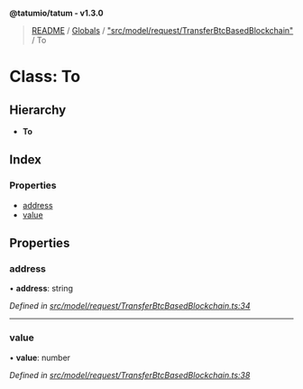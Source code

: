 **@tatumio/tatum - v1.3.0**

> [README](../README.md) / [Globals](../globals.md) / ["src/model/request/TransferBtcBasedBlockchain"](../modules/_src_model_request_transferbtcbasedblockchain_.md) / To

# Class: To

## Hierarchy

* **To**

## Index

### Properties

* [address](_src_model_request_transferbtcbasedblockchain_.to.md#address)
* [value](_src_model_request_transferbtcbasedblockchain_.to.md#value)

## Properties

### address

•  **address**: string

*Defined in [src/model/request/TransferBtcBasedBlockchain.ts:34](https://github.com/tatumio/tatum-js/blob/31bb1b4/src/model/request/TransferBtcBasedBlockchain.ts#L34)*

___

### value

•  **value**: number

*Defined in [src/model/request/TransferBtcBasedBlockchain.ts:38](https://github.com/tatumio/tatum-js/blob/31bb1b4/src/model/request/TransferBtcBasedBlockchain.ts#L38)*

